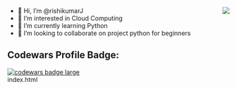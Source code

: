 - 👋 Hi, I’m @rishikumarJ<img align="right" src="https://github-readme-stats.vercel.app/api?username=Enakumaru&show_icons=true&icon_color=805AD5&text_color=718096&bg_color=ffffff&hide_title=true" />
- 👀 I’m interested in Cloud Computing
- 🌱 I’m currently learning Python
- 💞️ I’m looking to collaborate on project python for beginners 

<div>
  <h2 class="text">Codewars Profile Badge:</h2>
  <a target="_blank" href="https://www.codewars.com/r/C6HkBg"><img src="https://www.codewars.com/users/ena_kumaru/badges/large" alt="codewars badge large" /></a>
</div>
index.html
<!---
Enakumaru/Profile is a Main repository 
--->
